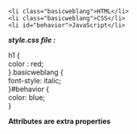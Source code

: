 ```
<li class="basicweblang">HTML</li>  
<li class="basicweblang">CSS</li>  
<li id="behavior">JavaScript</li>
```

**_style.css file :_**

h1 {  
   color : red;  
}.basicweblang {  
   font-style: italic;  
}#behavior {  
   color: blue;  
}




**Attributes are extra properties**


